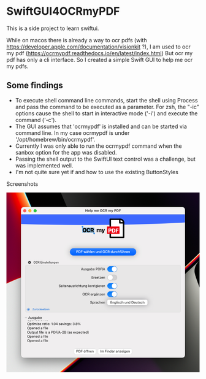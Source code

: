 #  SwiftGUI4OCRmyPDF

This is a side project to learn swiftui.

While on macos there is already a way to ocr pdfs (with https://developer.apple.com/documentation/visionkit ?), I am used to ocr my pdf (https://ocrmypdf.readthedocs.io/en/latest/index.html)
But ocr my pdf has only a cli interface. So I created a simple Swift GUI to help me ocr my pdfs.

## Some findings
* To execute shell command line commands, start the shell using Process and pass the command to be executed as a parameter. For zsh, the "-ic" options cause the shell to start in interactive mode ('-i') and execute the command ('-c').
* The GUI assumes that 'ocrmypdf' is installed and can be started via command line. In my case ocrmypdf is under '/opt/homebrew/bin/ocrmypdf'.
* Currently I was only able to run the ocrmypdf command when the sanbox option for the app was disabled.
* Passing the shell output to the SwiftUI text control was a challenge, but was implemented well.
* I'm not quite sure yet if and how to use the existing ButtonStyles

Screenshots

![HelpMeOcrMyPDF](Screenshots/HelpMeOcrMyPDF.png)
